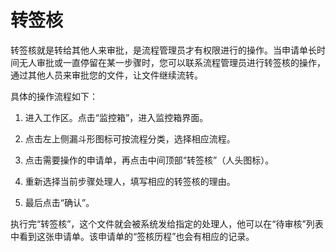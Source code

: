 # 转签核

转签核就是转给其他人来审批，是流程管理员才有权限进行的操作。当申请单长时间无人审批或一直停留在某一步骤时，您可以联系流程管理员进行转签核的操作，通过其他人员来审批您的文件，让文件继续流转。

具体的操作流程如下：

1. 进入工作区。点击“监控箱”，进入监控箱界面。

2. 点击左上侧漏斗形图标可按流程分类，选择相应流程。

3. 点击需要操作的申请单，再点击中间顶部“转签核”（人头图标）。

4. 重新选择当前步骤处理人，填写相应的转签核的理由。

5. 最后点击“确认”。

执行完“转签核”，这个文件就会被系统发给指定的处理人，他可以在“待审核”列表中看到这张申请单。该申请单的“签核历程”也会有相应的记录。
